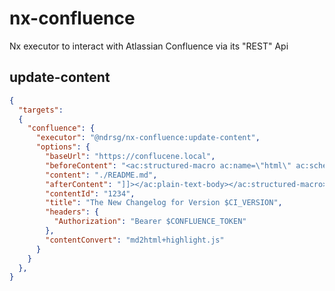 # nx-confluence

Nx executor to interact with Atlassian Confluence via its "REST" Api

## update-content
```json
{ 
  "targets": 
  {
    "confluence": {
      "executor": "@ndrsg/nx-confluence:update-content",
      "options": {
        "baseUrl": "https://conflucene.local",
        "beforeContent": "<ac:structured-macro ac:name=\"html\" ac:schema-version=\"1\" ac:macro-id=\"...\"><ac:plain-text-body><![CDATA[",
        "content": "./README.md",
        "afterContent": "]]></ac:plain-text-body></ac:structured-macro>",
        "contentId": "1234",
        "title": "The New Changelog for Version $CI_VERSION",
        "headers": {
          "Authorization": "Bearer $CONFLUENCE_TOKEN"
        },
        "contentConvert": "md2html+highlight.js"
      }
    }
  },
}
```
